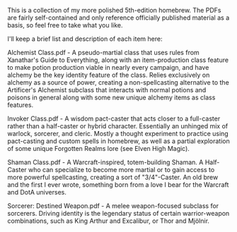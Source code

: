 This is a collection of my more polished 5th-edition homebrew.
The PDFs are fairly self-contained and only reference officially published material as a basis, so feel free to take what you like.

I'll keep a brief list and description of each item here:

Alchemist Class.pdf - A pseudo-martial class that uses rules from Xanathar's Guide to Everything, along with an item-production class feature to make potion production viable in nearly every campaign, and have alchemy be the key identity feature of the class. Relies exclusively on alchemy as a source of power, creating a non-spellcasting alternative to the Artificer's Alchemist subclass that interacts with normal potions and poisons in general along with some new unique alchemy items as class features.

Invoker Class.pdf - A wisdom pact-caster that acts closer to a full-caster rather than a half-caster or hybrid character. Essentially an unhinged mix of warlock, sorcerer, and cleric. Mostly a thought experiment to practice using pact-casting and custom spells in homebrew, as well as a partial exploration of some unique Forgotten Realms lore (see Elven High Magic).

Shaman Class.pdf - A Warcraft-inspired, totem-building Shaman. A Half-Caster who can specialize to become more martial or to gain access to more powerful spellcasting, creating a sort of "3/4"-Caster. An old brew and the first I ever wrote, something born from a love I bear for the Warcraft and DotA universes.

Sorcerer: Destined Weapon.pdf - A melee weapon-focused subclass for sorcerers. Driving identity is the legendary status of certain warrior-weapon combinations, such as King Arthur and Excalibur, or Thor and Mjölnir.

